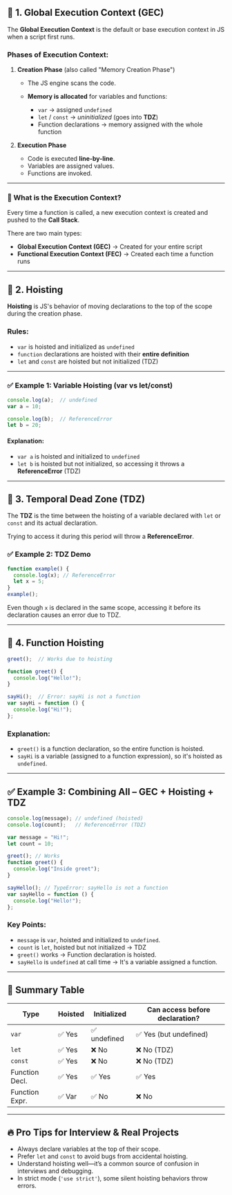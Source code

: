 

## 📌 1. **Global Execution Context (GEC)**

The **Global Execution Context** is the default or base execution context in JS when a script first runs.

### Phases of Execution Context:

1. **Creation Phase** (also called "Memory Creation Phase")

   * The JS engine scans the code.
   * **Memory is allocated** for variables and functions:

     * `var` → assigned `undefined`
     * `let` / `const` → *uninitialized* (goes into **TDZ**)
     * Function declarations → memory assigned with the whole function

2. **Execution Phase**

   * Code is executed **line-by-line**.
   * Variables are assigned values.
   * Functions are invoked.

---

### 🧠 What is the Execution Context?

Every time a function is called, a new execution context is created and pushed to the **Call Stack**.

There are two main types:

* **Global Execution Context (GEC)** → Created for your entire script
* **Functional Execution Context (FEC)** → Created each time a function runs

---

## 📌 2. **Hoisting**

**Hoisting** is JS's behavior of moving declarations to the top of the scope during the creation phase.

### Rules:

* `var` is hoisted and initialized as `undefined`
* `function` declarations are hoisted with their **entire definition**
* `let` and `const` are hoisted but not initialized (TDZ)

---

### ✅ Example 1: Variable Hoisting (var vs let/const)

```js
console.log(a);  // undefined
var a = 10;

console.log(b);  // ReferenceError
let b = 20;
```

#### Explanation:

* `var a` is hoisted and initialized to `undefined`
* `let b` is hoisted but not initialized, so accessing it throws a **ReferenceError** (TDZ)

---

## 📌 3. **Temporal Dead Zone (TDZ)**

The **TDZ** is the time between the hoisting of a variable declared with `let` or `const` and its actual declaration.

Trying to access it during this period will throw a **ReferenceError**.

### ✅ Example 2: TDZ Demo

```js
function example() {
  console.log(x); // ReferenceError
  let x = 5;
}
example();
```

Even though `x` is declared in the same scope, accessing it before its declaration causes an error due to TDZ.

---

## 📌 4. **Function Hoisting**

```js
greet();  // Works due to hoisting

function greet() {
  console.log("Hello!");
}

sayHi();  // Error: sayHi is not a function
var sayHi = function () {
  console.log("Hi!");
};
```

### Explanation:

* `greet()` is a function declaration, so the entire function is hoisted.
* `sayHi` is a variable (assigned to a function expression), so it's hoisted as `undefined`.

---

## ✅ Example 3: Combining All – GEC + Hoisting + TDZ

```js
console.log(message); // undefined (hoisted)
console.log(count);   // ReferenceError (TDZ)

var message = "Hi!";
let count = 10;

greet(); // Works
function greet() {
  console.log("Inside greet");
}

sayHello(); // TypeError: sayHello is not a function
var sayHello = function () {
  console.log("Hello!");
};
```

### Key Points:

* `message` is `var`, hoisted and initialized to `undefined`.
* `count` is `let`, hoisted but not initialized → TDZ
* `greet()` works → Function declaration is hoisted.
* `sayHello` is `undefined` at call time → It's a variable assigned a function.

---

## 🎯 Summary Table

| Type           | Hoisted | Initialized | Can access before declaration? |
| -------------- | ------- | ----------- | ------------------------------ |
| `var`          | ✅ Yes   | ✅ undefined | ✅ Yes (but undefined)          |
| `let`          | ✅ Yes   | ❌ No        | ❌ No (TDZ)                     |
| `const`        | ✅ Yes   | ❌ No        | ❌ No (TDZ)                     |
| Function Decl. | ✅ Yes   | ✅ Yes       | ✅ Yes                          |
| Function Expr. | ✅ Var   | ✅ No        | ❌ No                           |

---

## 🔥 Pro Tips for Interview & Real Projects

* Always declare variables at the top of their scope.
* Prefer `let` and `const` to avoid bugs from accidental hoisting.
* Understand hoisting well—it’s a common source of confusion in interviews and debugging.
* In strict mode (`'use strict'`), some silent hoisting behaviors throw errors.
